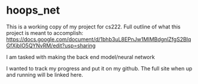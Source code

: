 # hoops_net

This is a working copy of my project for cs222. Full outline of what this project is meant to accomplish: https://docs.google.com/document/d/1bhb3uL8EPnJw1MIMBdgnlZfgS2BIqGfXjbIO5QYNvRM/edit?usp=sharing 

I am tasked with making the back end model/neural network

I wanted to track my progress and put it on my github. The full site when up and running will be linked here.
